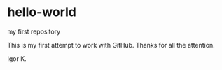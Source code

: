# hello-world
my first repository

This is my first attempt to work with GitHub. Thanks for all the attention.

Igor K.
